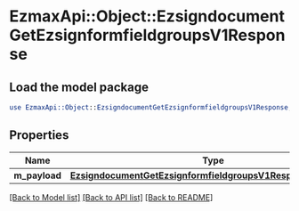 # EzmaxApi::Object::EzsigndocumentGetEzsignformfieldgroupsV1Response

## Load the model package
```perl
use EzmaxApi::Object::EzsigndocumentGetEzsignformfieldgroupsV1Response;
```

## Properties
Name | Type | Description | Notes
------------ | ------------- | ------------- | -------------
**m_payload** | [**EzsigndocumentGetEzsignformfieldgroupsV1ResponseMPayload**](EzsigndocumentGetEzsignformfieldgroupsV1ResponseMPayload.md) |  | 

[[Back to Model list]](../README.md#documentation-for-models) [[Back to API list]](../README.md#documentation-for-api-endpoints) [[Back to README]](../README.md)



